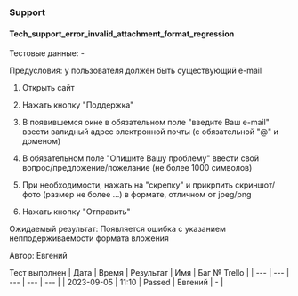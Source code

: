 ### Support
#### Tech_support_error_invalid_attachment_format_regression

Тестовые данные: -

Предусловия: у пользователя должен быть существующий e-mail

1. Открыть сайт

2. Нажать кнопку "Поддержка"

3. В появившемся окне в обязательном поле "введите Ваш e-mail" ввести валидный адрес электронной почты (с обязательной "@" и доменом)

4. В обязательном поле "Опишите Вашу проблему" ввести свой вопрос/предложение/пожелание (не более 1000 символов)

5. При необходимости, нажать на "скрепку" и прикрпить скриншот/фото (размер не более ...) в формате, отличном от jpeg/png

6. Нажать кнопку "Отправить"

Ожидаемый результат: Появляется ошибка с указанием непподерживаемости формата вложения


Автор: Евгений

Тест выполнен
| Дата | Время | Результат | Имя | Баг № Trello |
| --- | --- | --- | --- | --- |
| 2023-09-05 | 11:10 | Passed | Евгений | - | 